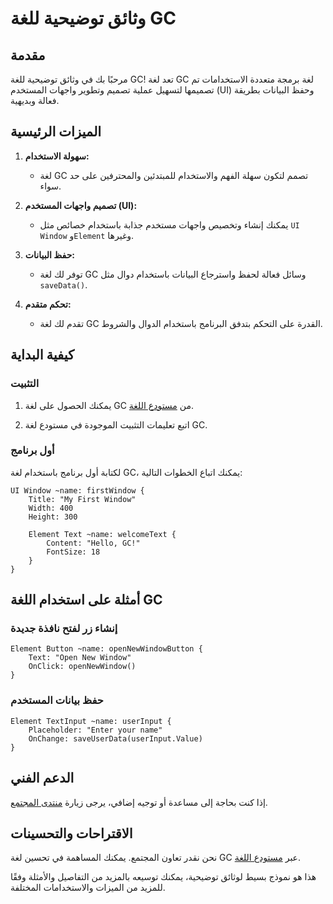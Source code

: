 # وثائق توضيحية للغة GC

## مقدمة

مرحبًا بك في وثائق توضيحية للغة GC! تعد لغة GC لغة برمجة متعددة الاستخدامات تم تصميمها لتسهيل عملية تصميم وتطوير واجهات المستخدم (UI) وحفظ البيانات بطريقة فعالة وبديهية.

## الميزات الرئيسية

1. **سهولة الاستخدام:**
   - لغة GC تصمم لتكون سهلة الفهم والاستخدام للمبتدئين والمحترفين على حد سواء.

2. **تصميم واجهات المستخدم (UI):**
   - يمكنك إنشاء وتخصيص واجهات مستخدم جذابة باستخدام خصائص مثل `UI Window` و`Element` وغيرها.

3. **حفظ البيانات:**
   - توفر لك لغة GC وسائل فعالة لحفظ واسترجاع البيانات باستخدام دوال مثل `saveData()`.

4. **تحكم متقدم:**
   - تقدم لك لغة GC القدرة على التحكم بتدفق البرنامج باستخدام الدوال والشروط.

## كيفية البداية

### التثبيت

1. يمكنك الحصول على لغة GC من [مستودع اللغة](https://github.com/GC-Lang).

2. اتبع تعليمات التثبيت الموجودة في مستودع لغة GC.

### أول برنامج

لكتابة أول برنامج باستخدام لغة GC، يمكنك اتباع الخطوات التالية:

```gc
UI Window ~name: firstWindow {
    Title: "My First Window"
    Width: 400
    Height: 300

    Element Text ~name: welcomeText {
        Content: "Hello, GC!"
        FontSize: 18
    }
}
```

## أمثلة على استخدام اللغة GC

### إنشاء زر لفتح نافذة جديدة

```gc
Element Button ~name: openNewWindowButton {
    Text: "Open New Window"
    OnClick: openNewWindow()
}
```

### حفظ بيانات المستخدم

```gc
Element TextInput ~name: userInput {
    Placeholder: "Enter your name"
    OnChange: saveUserData(userInput.Value)
}
```

## الدعم الفني

إذا كنت بحاجة إلى مساعدة أو توجيه إضافي، يرجى زيارة [منتدى المجتمع](https://community.gc-lang.org).

## الاقتراحات والتحسينات

نحن نقدر تعاون المجتمع. يمكنك المساهمة في تحسين لغة GC عبر [مستودع اللغة](https://github.com/GC-Lang).

هذا هو نموذج بسيط لوثائق توضيحية، يمكنك توسيعه بالمزيد من التفاصيل والأمثلة وفقًا للمزيد من الميزات والاستخدامات المختلفة.
